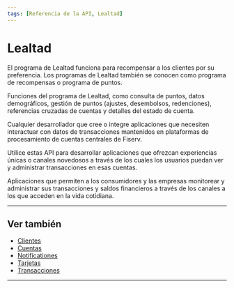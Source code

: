 ```yaml
---
tags: [Referencia de la API, Lealtad]
---
```


# Lealtad

El programa de Lealtad funciona para recompensar a los clientes por su preferencia. Los programas de Lealtad también se conocen como programa de recompensas o programa de puntos.

Funciones del programa de Lealtad, como consulta de puntos, datos demográficos, gestión de puntos (ajustes, desembolsos, redenciones), referencias cruzadas de cuentas y detalles del estado de cuenta.

<!--
type: tab
titles: ¿Para quién es?, ¿Cómo se usa?, Usos potenciales
-->

Cualquier desarrollador que cree o integre aplicaciones que necesiten interactuar con datos de transacciones mantenidos en plataformas de procesamiento de cuentas centrales de Fiserv.

<!--
type: tab
-->

Utilice estas API para desarrollar aplicaciones que ofrezcan experiencias únicas o canales novedosos a través de los cuales los usuarios puedan ver y administrar transacciones en esas cuentas.

<!--
type: tab
-->

Aplicaciones que permiten a los consumidores y las empresas monitorear y administrar sus transacciones y saldos financieros a través de los canales a los que acceden en la vida cotidiana.

<!-- type: tab-end -->

---

## Ver también

- [Clientes](?path=docs/spanish/referencia-api/1-clientes.md)
- [Cuentas](?path=docs/spanish/referencia-api/2-cuentas.md)
- [Notificationes](?path=docs/spanish/referencia-api/4-notificationes.md)
- [Tarjetas](?path=docs/spanish/referencia-api/5-tarjetas.md)
- [Transacciones](?path=docs/spanish/referencia-api/6-transacciones.md)

---
